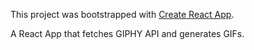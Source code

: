 This project was bootstrapped with [Create React App](https://github.com/facebook/create-react-app).

A React App that fetches GIPHY API and generates GIFs.
